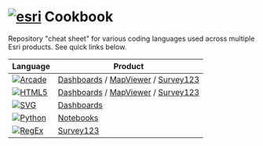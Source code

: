# <a href="https://www.esri.com/en-us/home" target="_blank"><img alt="esri" src="https://img.shields.io/badge/esri-009af2?style=for-the-badge&logo=esri"></a> Cookbook
Repository "cheat sheet" for various coding languages used across multiple Esri products. See quick links below. 

 | Language | Product |
 |---------|----------|
 | <a href="https://developers.arcgis.com/arcade/" target="_blank"><img alt="Arcade" src="https://img.shields.io/badge/Arcade-c22201?style=plastic&logo=applearcade&logoColor=white"></a> | <a href="https://github.com/Joe-Marshall-Mills/Esri-Cookbook/tree/main/Dashboards/Arcade" target="_blank">Dashboards</a> / <a href="https://github.com/Joe-Marshall-Mills/Esri-Cookbook/tree/main/MapViewer/Arcade" target="_blank">MapViewer</a> / <a href="https://github.com/Joe-Marshall-Mills/Esri-Cookbook/tree/main/Survey123/Arcade" target="_blank">Survey123</a>
 | <a href="https://www.w3schools.com/html/" target="_blank"><img alt="HTML5" src="https://img.shields.io/badge/HTML5-e34f26?style=plastic&logo=html5&logoColor=white"></a> | <a href="https://github.com/Joe-Marshall-Mills/Esri-Cookbook/tree/main/Dashboards/HTML" target="_blank">Dashboards</a> / <a href="https://github.com/Joe-Marshall-Mills/Esri-Cookbook/tree/main/MapViewer/HTML" target="_blank">MapViewer</a> / <a href="https://github.com/Joe-Marshall-Mills/Esri-Cookbook/tree/main/Survey123/HTML" target="_blank">Survey123</a>
 | <a href="https://www.w3schools.com/graphics/svg_intro.asp" target="_blank"><img alt="SVG" src="https://img.shields.io/badge/SVG-feb03b?style=plastic&logo=svg&logoColor=white"></a>  | <a href="https://github.com/Joe-Marshall-Mills/Esri-Cookbook/tree/main/Dashboards/SVG" target="_blank">Dashboards</a>
 | <a href="https://www.python.org/" target="_blank"><img alt="Python" src="https://img.shields.io/badge/Python-3776ab?style=plastic&logo=python&logoColor=white"></a> | <a href="https://github.com/Joe-Marshall-Mills/Esri-Cookbook/tree/main/Notebooks" target="_blank">Notebooks</a>
 | <a href="https://regex101.com/" target="_blank"><img alt="RegEx" src="https://img.shields.io/badge/R-RegEx-blue?style=plastic&logo=regex&logoColor=white&labelColor=blue"></a>  | <a href="https://github.com/Joe-Marshall-Mills/Esri-Cookbook/tree/main/Survey123/RegEx" target="_blank">Survey123</a>
